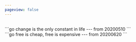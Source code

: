 ```yaml
---
pageview: false
---
```


<br>
```go
change is the only constant in life
                               --- from 20200510
```

<br>
```go
free is cheap, free is expensive
                               --- from 20200620
```
